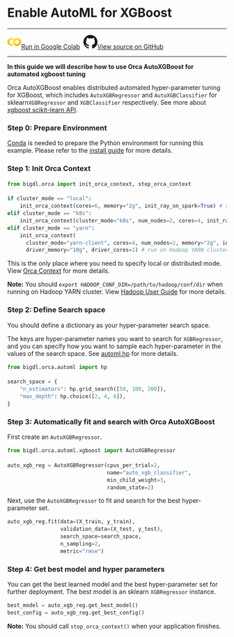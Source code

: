 # Enable AutoML for XGBoost

---

![](../../../../image/colab_logo_32px.png)[Run in Google Colab](https://colab.research.google.com/github/intel-analytics/BigDL/blob/main/python/orca/colab-notebook/quickstart/autoxgboost_regressor_sklearn_boston.ipynb) &nbsp;![](../../../../image/GitHub-Mark-32px.png)[View source on GitHub](https://github.com/intel-analytics/BigDL/blob/main/python/orca/colab-notebook/quickstart/autoxgboost_regressor_sklearn_boston.ipynb)

---

**In this guide we will describe how to use Orca AutoXGBoost for automated xgboost tuning**

Orca AutoXGBoost enables distributed automated hyper-parameter tuning for XGBoost, which includes `AutoXGBRegressor` and `AutoXGBClassifier` for sklearn`XGBRegressor` and `XGBClassifier` respectively. See more about [xgboost scikit-learn API](https://xgboost.readthedocs.io/en/latest/python/python_api.html#module-xgboost.sklearn).
### Step 0: Prepare Environment

[Conda](https://docs.conda.io/projects/conda/en/latest/user-guide/install/) is needed to prepare the Python environment for running this example. Please refer to the [install guide](https://bigdl.readthedocs.io/en/latest/doc/Orca/Overview/distributed-tuning.html#install) for more details.


### Step 1: Init Orca Context
```python
from bigdl.orca import init_orca_context, stop_orca_context

if cluster_mode == "local":
    init_orca_context(cores=6, memory="2g", init_ray_on_spark=True) # run in local mode
elif cluster_mode == "k8s":
    init_orca_context(cluster_mode="k8s", num_nodes=2, cores=4, init_ray_on_spark=True) # run on K8s cluster
elif cluster_mode == "yarn":
    init_orca_context(
      cluster_mode="yarn-client", cores=4, num_nodes=2, memory="2g", init_ray_on_spark=True, 
      driver_memory="10g", driver_cores=1) # run on Hadoop YARN cluster
```

This is the only place where you need to specify local or distributed mode. View [Orca Context](./../Overview/orca-context.md) for more details.

**Note:** You should `export HADOOP_CONF_DIR=/path/to/hadoop/conf/dir` when running on Hadoop YARN cluster. View [Hadoop User Guide](./../../UserGuide/hadoop.md) for more details.

### Step 2: Define Search space

You should define a dictionary as your hyper-parameter search space.

The keys are hyper-parameter names you want to search for `XGBRegressor`, and you can specify how you want to sample each hyper-parameter in the values of the search space. See [automl.hp](https://bigdl.readthedocs.io/en/latest/doc/PythonAPI/AutoML/automl.html#orca-automl-hp) for more details.

```python
from bigdl.orca.automl import hp

search_space = {
    "n_estimators": hp.grid_search([50, 100, 200]),
    "max_depth": hp.choice([2, 4, 6]),
}
```

### Step 3: Automatically fit and search with Orca AutoXGBoost

First create an `AutoXGBRegressor`.

```python
from bigdl.orca.automl.xgboost import AutoXGBRegressor

auto_xgb_reg = AutoXGBRegressor(cpus_per_trial=2, 
                                name="auto_xgb_classifier",
                                min_child_weight=3,
                                random_state=2)
```

Next, use the `AutoXGBRegressor` to fit and search for the best hyper-parameter set.

```python
auto_xgb_reg.fit(data=(X_train, y_train),
                 validation_data=(X_test, y_test),
                 search_space=search_space,
                 n_sampling=2,
                 metric="rmse")
```

### Step 4: Get best model and hyper parameters

You can get the best learned model and the best hyper-parameter set for further deployment. The best model is an sklearn `XGBRegressor` instance.

```python
best_model = auto_xgb_reg.get_best_model()
best_config = auto_xgb_reg.get_best_config()
```

**Note:** You should call `stop_orca_context()` when your application finishes.
